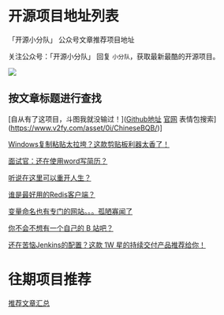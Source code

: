 
# 开源项目地址列表

「开源小分队」 公众号文章推荐项目地址

关注公众号：「开源小分队」 回复 `小分队`，获取最新最酷的开源项目。

![](https://gitee.com/sourceteam/blog-source/raw/master/images/logo/202203032101383.jpg)

## 按文章标题进行查找

[自从有了这项目，斗图我就没输过！]([Github地址](https://github.com/zhaoolee/ChineseBQB) [官网](https://www.v2fy.com/p/000readme-chinesebqb/) 表情包搜索](https://www.v2fy.com/asset/0i/ChineseBQB/)]

[Windows复制粘贴太拉垮？这款剪贴板利器太香了！](https://github.com/hluk/CopyQ)

[面试官：还在使用word写简历？](https://github.com/geekcompany/ResumeSample)

[听说在这里可以重开人生？](https://github.com/VickScarlet/lifeRestart)

[谁是最好用的Redis客户端？](https://github.com/qishibo/AnotherRedisDesktopManager)

[变量命名也有专门的网站。。。孤陋寡闻了](https://github.com/unbug/codelf)

[你不会不想有一个自己的 B 站吧？](https://github.com/lybenson/bilibili-vue)

[还在苦恼Jenkins的配置？这款 1W 星的持续交付产品推荐给你！](https://github.com/koderover/zadig)


# 往期项目推荐

[推荐文章汇总](https://github.com/ourceteams/open-daily)